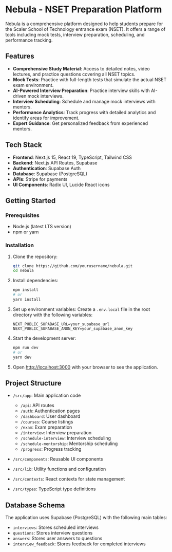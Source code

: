 # Nebula - NSET Preparation Platform

Nebula is a comprehensive platform designed to help students prepare for the Scaler School of Technology entrance exam (NSET). It offers a range of tools including mock tests, interview preparation, scheduling, and performance tracking.

## Features

- **Comprehensive Study Material**: Access to detailed notes, video lectures, and practice questions covering all NSET topics.
- **Mock Tests**: Practice with full-length tests that simulate the actual NSET exam environment.
- **AI-Powered Interview Preparation**: Practice interview skills with AI-driven mock interviews.
- **Interview Scheduling**: Schedule and manage mock interviews with mentors.
- **Performance Analytics**: Track progress with detailed analytics and identify areas for improvement.
- **Expert Guidance**: Get personalized feedback from experienced mentors.

## Tech Stack

- **Frontend**: Next.js 15, React 19, TypeScript, Tailwind CSS
- **Backend**: Next.js API Routes, Supabase
- **Authentication**: Supabase Auth
- **Database**: Supabase (PostgreSQL)
- **APIs**: Stripe for payments
- **UI Components**: Radix UI, Lucide React icons

## Getting Started

### Prerequisites

- Node.js (latest LTS version)
- npm or yarn

### Installation

1. Clone the repository:
   ```bash
   git clone https://github.com/yourusername/nebula.git
   cd nebula
   ```

2. Install dependencies:
   ```bash
   npm install
   # or
   yarn install
   ```

3. Set up environment variables:
   Create a `.env.local` file in the root directory with the following variables:
   ```
   NEXT_PUBLIC_SUPABASE_URL=your_supabase_url
   NEXT_PUBLIC_SUPABASE_ANON_KEY=your_supabase_anon_key
   ```

4. Start the development server:
   ```bash
   npm run dev
   # or
   yarn dev
   ```

5. Open [http://localhost:3000](http://localhost:3000) with your browser to see the application.

## Project Structure

- `/src/app`: Main application code
  - `/api`: API routes
  - `/auth`: Authentication pages
  - `/dashboard`: User dashboard
  - `/courses`: Course listings
  - `/exam`: Exam preparation
  - `/interview`: Interview preparation
  - `/schedule-interview`: Interview scheduling
  - `/schedule-mentorship`: Mentorship scheduling
  - `/progress`: Progress tracking

- `/src/components`: Reusable UI components
- `/src/lib`: Utility functions and configuration
- `/src/contexts`: React contexts for state management
- `/src/types`: TypeScript type definitions

## Database Schema

The application uses Supabase (PostgreSQL) with the following main tables:
- `interviews`: Stores scheduled interviews
- `questions`: Stores interview questions
- `answers`: Stores user answers to questions
- `interview_feedback`: Stores feedback for completed interviews

